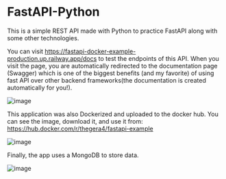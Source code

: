 # FastAPI-Python
This is a simple REST API made with Python to practice FastAPI along with some other technologies.

You can visit https://fastapi-docker-example-production.up.railway.app/docs to test the endpoints of this API. 
When you visit the page, you are automatically redirected to the documentation page (Swagger) which is one of the biggest benefits (and my favorite) of using fast API over other backend frameworks(the documentation is created automatically for you!).

![image](https://github.com/thegera4/FastAPI-Python/assets/84020433/518b8ec5-25e3-42f1-8971-aacb517800a8)

This application was also Dockerized and uploaded to the docker hub. You can see the image, download it, and use it from: https://hub.docker.com/r/thegera4/fastapi-example

![image](https://github.com/thegera4/FastAPI-Python/assets/84020433/c57b511b-c868-445e-b1d5-604f1443e703)

Finally, the app uses a MongoDB to store data.

![image](https://github.com/thegera4/FastAPI-Python/assets/84020433/3ef26948-07f3-4aad-9ad1-dc576da34dd4)
